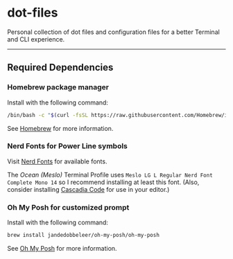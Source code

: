 # dot-files

Personal collection of dot files and configuration files for a better Terminal and CLI experience.

---

## Required Dependencies

### Homebrew package manager

Install with the following command:

```sh
/bin/bash -c "$(curl -fsSL https://raw.githubusercontent.com/Homebrew/install/HEAD/install.sh)"
```


See [Homebrew](https://brew.sh) for more information.

### Nerd Fonts for Power Line symbols

Visit [Nerd Fonts](https://www.nerdfonts.com/) for available fonts.

The *Ocean (Meslo)* Terminal Profile uses `Meslo LG L Regular Nerd Font Complete Mono 14` so I recommend installing at least this font. (Also, consider installing [Cascadia Code](https://github.com/microsoft/cascadia-code) for use in your editor.)

### Oh My Posh for customized prompt

Install with the following command:

``` zsh
brew install jandedobbeleer/oh-my-posh/oh-my-posh
```

See [Oh My Posh](https://ohmyposh.dev/docs/installation/macos#installation) for more information.
